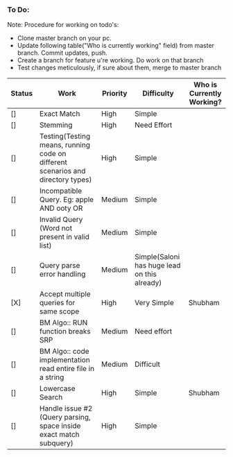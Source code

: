 ### To Do:

Note: Procedure for working on todo's:
- Clone master branch on your pc. 
- Update following table("Who is currently working" field) from master branch. Commit updates, push.
- Create a branch for feature u\'re working. Do work on that branch
- Test changes meticulously, if sure about them, merge to master branch

| Status | Work | Priority | Difficulty| Who is Currently Working? |
| --- | --- | --- | --- | ---- |
|[]|Exact Match|High|Simple||
|[]|Stemming|High|Need Effort||
|[]| Testing(Testing means, running code on different scenarios and directory types)|High|Simple||
|[]|Incompatible Query. Eg: apple AND ooty OR |Medium|Simple||
|[]|Invalid Query (Word not present in valid list)|Medium|Simple||
|[]|Query parse error handling|Medium|Simple(Saloni has huge lead on this already)||
|[X]|Accept multiple queries for same scope|High|Very Simple| Shubham |
|[]|BM Algo:: RUN function breaks SRP|Medium| Need effort||
|[]|BM Algo:: code implementation read entire file in a string|Medium|Difficult||
|[]| Lowercase Search |High|Simple |Shubham|
|[]| Handle issue #2 (Query parsing, space inside exact match subquery)|High| Simple ||